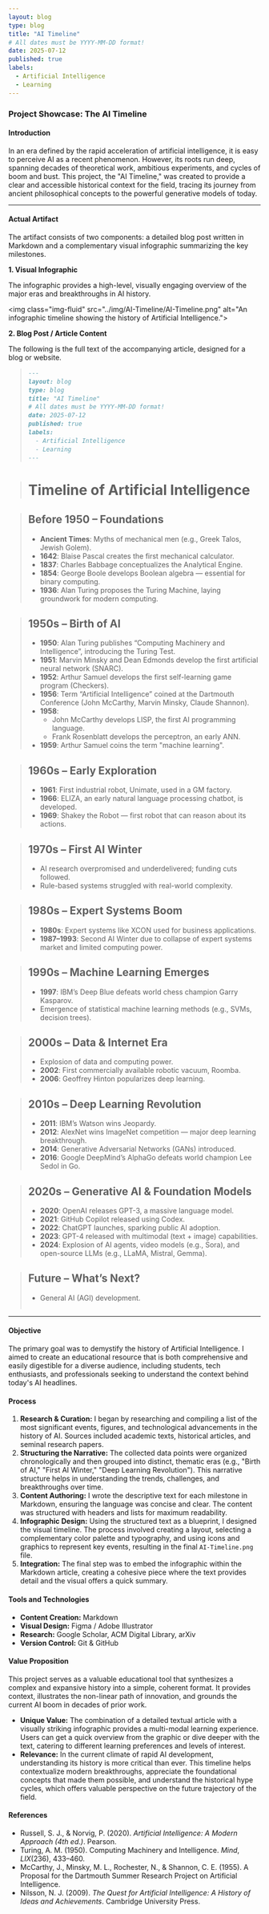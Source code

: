 ```yaml
---
layout: blog
type: blog
title: "AI Timeline"
# All dates must be YYYY-MM-DD format!
date: 2025-07-12
published: true
labels:
  - Artificial Intelligence
  - Learning
---
```


### **Project Showcase: The AI Timeline**

#### **Introduction**

In an era defined by the rapid acceleration of artificial intelligence, it is easy to perceive AI as a recent phenomenon. However, its roots run deep, spanning decades of theoretical work, ambitious experiments, and cycles of boom and bust. This project, the "AI Timeline," was created to provide a clear and accessible historical context for the field, tracing its journey from ancient philosophical concepts to the powerful generative models of today.

-----

#### **Actual Artifact**

The artifact consists of two components: a detailed blog post written in Markdown and a complementary visual infographic summarizing the key milestones.

**1. Visual Infographic**

The infographic provides a high-level, visually engaging overview of the major eras and breakthroughs in AI history.

\<img class="img-fluid" src="../img/AI-Timeline/AI-Timeline.png" alt="An infographic timeline showing the history of Artificial Intelligence."\>

**2. Blog Post / Article Content**

The following is the full text of the accompanying article, designed for a blog or website.

> ```markdown
> ---
> layout: blog
> type: blog
> title: "AI Timeline"
> # All dates must be YYYY-MM-DD format!
> date: 2025-07-12
> published: true
> labels:
>   - Artificial Intelligence
>   - Learning
> ---
> ```

> # **Timeline of Artificial Intelligence**

> ## **Before 1950 – Foundations**
>
>   - **Ancient Times**: Myths of mechanical men (e.g., Greek Talos, Jewish Golem).
>   - **1642**: Blaise Pascal creates the first mechanical calculator.
>   - **1837**: Charles Babbage conceptualizes the Analytical Engine.
>   - **1854**: George Boole develops Boolean algebra — essential for binary computing.
>   - **1936**: Alan Turing proposes the Turing Machine, laying groundwork for modern computing.

> ## **1950s – Birth of AI**
>
>   - **1950**: Alan Turing publishes “Computing Machinery and Intelligence”, introducing the Turing Test.
>   - **1951**: Marvin Minsky and Dean Edmonds develop the first artificial neural network (SNARC).
>   - **1952**: Arthur Samuel develops the first self-learning game program (Checkers).
>   - **1956**: Term “Artificial Intelligence” coined at the Dartmouth Conference (John McCarthy, Marvin Minsky, Claude Shannon).
>   - **1958**:
>       - John McCarthy develops LISP, the first AI programming language.
>       - Frank Rosenblatt develops the perceptron, an early ANN.
>   - **1959**: Arthur Samuel coins the term "machine learning".

> ## **1960s – Early Exploration**
>
>   - **1961**: First industrial robot, Unimate, used in a GM factory.
>   - **1966**: ELIZA, an early natural language processing chatbot, is developed.
>   - **1969**: Shakey the Robot — first robot that can reason about its actions.

> ## **1970s – First AI Winter**
>
>   - AI research overpromised and underdelivered; funding cuts followed.
>   - Rule-based systems struggled with real-world complexity.

> ## **1980s – Expert Systems Boom**
>
>   - **1980s**: Expert systems like XCON used for business applications.
>   - **1987–1993**: Second AI Winter due to collapse of expert systems market and limited computing power.

> ## **1990s – Machine Learning Emerges**
>
>   - **1997**: IBM’s Deep Blue defeats world chess champion Garry Kasparov.
>   - Emergence of statistical machine learning methods (e.g., SVMs, decision trees).

> ## **2000s – Data & Internet Era**
>
>   - Explosion of data and computing power.
>   - **2002**: First commercially available robotic vacuum, Roomba.
>   - **2006**: Geoffrey Hinton popularizes deep learning.

> ## **2010s – Deep Learning Revolution**
>
>   - **2011**: IBM’s Watson wins Jeopardy.
>   - **2012**: AlexNet wins ImageNet competition — major deep learning breakthrough.
>   - **2014**: Generative Adversarial Networks (GANs) introduced.
>   - **2016**: Google DeepMind’s AlphaGo defeats world champion Lee Sedol in Go.

> ## **2020s – Generative AI & Foundation Models**
>
>   - **2020**: OpenAI releases GPT-3, a massive language model.
>   - **2021**: GitHub Copilot released using Codex.
>   - **2022**: ChatGPT launches, sparking public AI adoption.
>   - **2023**: GPT-4 released with multimodal (text + image) capabilities.
>   - **2024**: Explosion of AI agents, video models (e.g., Sora), and open-source LLMs (e.g., LLaMA, Mistral, Gemma).

> ## **Future – What’s Next?**
>
>   - General AI (AGI) development.
>
> <!-- end list -->
>
> ```
> ```

-----

#### **Objective**

The primary goal was to demystify the history of Artificial Intelligence. I aimed to create an educational resource that is both comprehensive and easily digestible for a diverse audience, including students, tech enthusiasts, and professionals seeking to understand the context behind today's AI headlines.

#### **Process**

1.  **Research & Curation:** I began by researching and compiling a list of the most significant events, figures, and technological advancements in the history of AI. Sources included academic texts, historical articles, and seminal research papers.
2.  **Structuring the Narrative:** The collected data points were organized chronologically and then grouped into distinct, thematic eras (e.g., "Birth of AI," "First AI Winter," "Deep Learning Revolution"). This narrative structure helps in understanding the trends, challenges, and breakthroughs over time.
3.  **Content Authoring:** I wrote the descriptive text for each milestone in Markdown, ensuring the language was concise and clear. The content was structured with headers and lists for maximum readability.
4.  **Infographic Design:** Using the structured text as a blueprint, I designed the visual timeline. The process involved creating a layout, selecting a complementary color palette and typography, and using icons and graphics to represent key events, resulting in the final `AI-Timeline.png` file.
5.  **Integration:** The final step was to embed the infographic within the Markdown article, creating a cohesive piece where the text provides detail and the visual offers a quick summary.

#### **Tools and Technologies**

  * **Content Creation:** Markdown
  * **Visual Design:** Figma / Adobe Illustrator
  * **Research:** Google Scholar, ACM Digital Library, arXiv
  * **Version Control:** Git & GitHub

#### **Value Proposition**

This project serves as a valuable educational tool that synthesizes a complex and expansive history into a simple, coherent format. It provides context, illustrates the non-linear path of innovation, and grounds the current AI boom in decades of prior work.

  * **Unique Value:** The combination of a detailed textual article with a visually striking infographic provides a multi-modal learning experience. Users can get a quick overview from the graphic or dive deeper with the text, catering to different learning preferences and levels of interest.
  * **Relevance:** In the current climate of rapid AI development, understanding its history is more critical than ever. This timeline helps contextualize modern breakthroughs, appreciate the foundational concepts that made them possible, and understand the historical hype cycles, which offers valuable perspective on the future trajectory of the field.

#### **References**

  * Russell, S. J., & Norvig, P. (2020). *Artificial Intelligence: A Modern Approach (4th ed.)*. Pearson.
  * Turing, A. M. (1950). Computing Machinery and Intelligence. *Mind*, *LIX*(236), 433–460.
  * McCarthy, J., Minsky, M. L., Rochester, N., & Shannon, C. E. (1955). A Proposal for the Dartmouth Summer Research Project on Artificial Intelligence.
  * Nilsson, N. J. (2009). *The Quest for Artificial Intelligence: A History of Ideas and Achievements*. Cambridge University Press.

